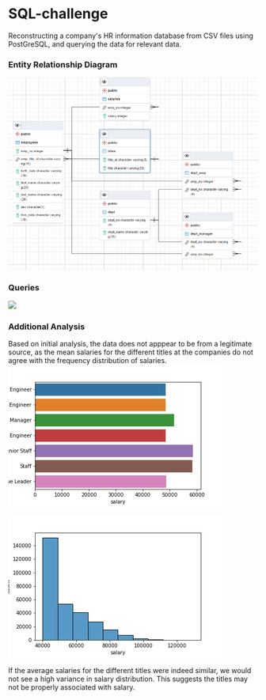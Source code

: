 # SQL-challenge

Reconstructing a company's HR information database from CSV files using PostGreSQL, and querying the data for relevant data.  

### Entity Relationship Diagram
<img src='./ERD_emp1.png'>  

### Queries
<img src='./queries.png'> 


### Additional Analysis

Based on initial analysis, the data does not apppear to be from a legitimate source, as the mean salaries for the different titles at the companies do not agree with the frequency distribution of salaries.   
<img src='./visualization/bar.png'>  

<img src='./visualization/hist.png'>

If the average salaries for the different titles were indeed similar, we would not see a high variance in salary distribution. This suggests the titles may not be properly associated with salary.
